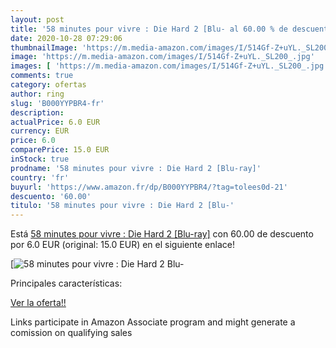 ```yaml
---
layout: post
title: '58 minutes pour vivre : Die Hard 2 [Blu- al 60.00 % de descuento'
date: 2020-10-28 07:29:06
thumbnailImage: 'https://m.media-amazon.com/images/I/514Gf-Z+uYL._SL200_.jpg'
image: 'https://m.media-amazon.com/images/I/514Gf-Z+uYL._SL200_.jpg'
images: [ 'https://m.media-amazon.com/images/I/514Gf-Z+uYL._SL200_.jpg' ]
comments: true
category: ofertas
author: ring
slug: 'B000YYPBR4-fr'
description:
actualPrice: 6.0 EUR
currency: EUR
price: 6.0
comparePrice: 15.0 EUR
inStock: true
prodname: '58 minutes pour vivre : Die Hard 2 [Blu-ray]'
country: 'fr'
buyurl: 'https://www.amazon.fr/dp/B000YYPBR4/?tag=tolees0d-21'
descuento: '60.00'
titulo: '58 minutes pour vivre : Die Hard 2 [Blu-'
---
```


Está [58 minutes pour vivre : Die Hard 2 [Blu-ray]](https://www.amazon.fr/dp/B000YYPBR4/?tag=tolees0d-21) con 60.00 de descuento por 6.0 EUR (original: 15.0 EUR) en el siguiente enlace!

[![58 minutes pour vivre : Die Hard 2 [Blu-](https://m.media-amazon.com/images/I/514Gf-Z+uYL._SL200_.jpg)](https://www.amazon.fr/dp/B000YYPBR4/?tag=tolees0d-21)

Principales características:


[Ver la oferta!!](https://www.amazon.fr/dp/B000YYPBR4/?tag=tolees0d-21)

Links participate in Amazon Associate program and might generate a comission on qualifying sales


